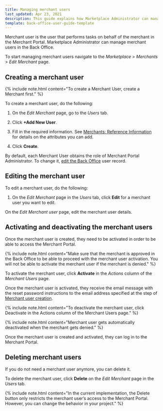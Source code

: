 ```yaml
---
title: Managing merchant users
last_updated: Apr 23, 2021
description: This guide explains how Marketplace Administrator can manage merchant users in the Back Office.
template: back-office-user-guide-template
---
```


Merchant user is the user that performs tasks on behalf of the merchant in the Merchant Portal. Marketplace Administrator can manage merchant users in the Back Office.

To start managing  merchant users navigate to the *Marketplace* > *Merchants* > *Edit Merchant* page.

## Creating a merchant user

{% include note.html content="To create a Merchant User, create a Merchant first." %}

To create a merchant user, do the following:

1. On the *Edit Merchant* page, go to the *Users* tab.

2. Click **+Add New User**.

3. Fill in the required information. See [Merchants: Reference Information](/docs/marketplace/user/back-office-user-guides/merchants/merchants-reference-information.html) for details on the attributes you can add.

4. Click **Create**.

By default, each Merchant User obtains the role of Merchant Portal Administrator. To change it, [edit the Back Office](https://documentation.spryker.com/docs/managing-users#editing-a-user) user record.


## Editing the merchant user
To edit a merchant user, do the following:

1. On the *Edit Merchant* page in the *Users* tab, click **Edit** for a merchant user you want to edit.

On the *Edit Merchant user* page, edit the merchant user details.

## Activating and deactivating the merchant users

Once the merchant user is created, they need to be activated in order to be able to access the Merchant Portal.

{% include note.html content="Make sure that the merchant is approved in the Back Office to be able to proceed with the merchant user activation. You will not be able to activate the merchant user if the merchant is denied." %}

To activate the merchant user, click **Activate** in the *Actions* column of the *Merchant Users* page.

Once the merchant user is activated, they receive the email message with the reset password instructions to the email address specified at the step of [Merchant user creation](/docs/marketplace/user/back-office-user-guides/merchants/managing-merchant-users.html#creating-a-merchant-user).

{% include note.html content="To deactivate the merchant user, click Deactivate in the Actions column of the Merchant Users page." %}

{% include note.html content="Merchant user gets automatically deactivated when the merchant gets denied." %}

Once the merchant user is created and activated, they can log in to the Merchant Portal.

## Deleting merchant users

If you do not need a merchant user anymore, you can delete it.

To delete the merchant user, click **Delete** on the *Edit Merchant* page in the *Users* tab.

{% include note.html content="In the current implementation, the Delete button only restricts the merchant user’s access to the Merchant Portal. However, you can change the behavior in your project." %}
